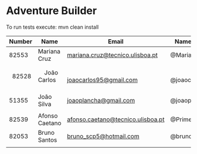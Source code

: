 # Adventure Builder

To run tests execute: mvn clean install

|   Number   |          Name           |            Email                       |   Name GitHub  | Module(s) |
| ---------- | ----------------------- | -------------------------------------- | ---------------| --------- |
|   82553    |     Mariana Cruz        | mariana.cruz@tecnico.ulisboa.pt        | @MarianaCruz   | Hotel     |
|            |                         |                                        |                |           |
|            |                         |                                        |                |           |
|   82528    |     João Carlos         | joaocarlos95@gmail.com                 | @joaocarlos95  | Bank      |
|   51355    |     João Silva          | joaoplancha@gmail.com                  | @joaoplancha   | Bank      |
|            |                         |                                        |                |           |
|   82539    |     Afonso Caetano      | afonso.caetano@tecnico.ulisboa.pt      | @PrimeAC       | Activity  |
|   82053    |     Bruno Santos        | bruno_scp5@hotmail.com                 | @brunoaosantos | Activity  |
|            |                         |                                        |                |           |
 
